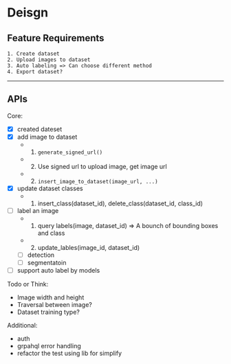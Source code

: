 # Deisgn

## Feature Requirements
    1. Create dataset
	2. Upload images to dataset
	3. Auto labeling => Can choose different method
	4. Export dataset?

---

## APIs

Core:
- [x] created dateset
- [x] add image to dataset
	- 1. `generate_signed_url()`
	- 2. Use signed url to upload image, get image url
	- 2. `insert_image_to_dataset(image_url, ...)`
- [x] update dataset classes
	- 1. insert_class(dataset_id), delete_class(dataset_id, class_id)
- [ ] label an image
	- 1. query labels(image, dataset_id) => A bounch of bounding boxes and class
	- 2. update_lables(image_id, dataset_id)
	- [ ] detection
	- [ ] segmentatoin
- [ ] support auto label by models

Todo or Think:
- Image width and height
- Traversal between image?
- Dataset training type?

Additional:
- auth
- grpahql error handling
- refactor the test using lib for simplify